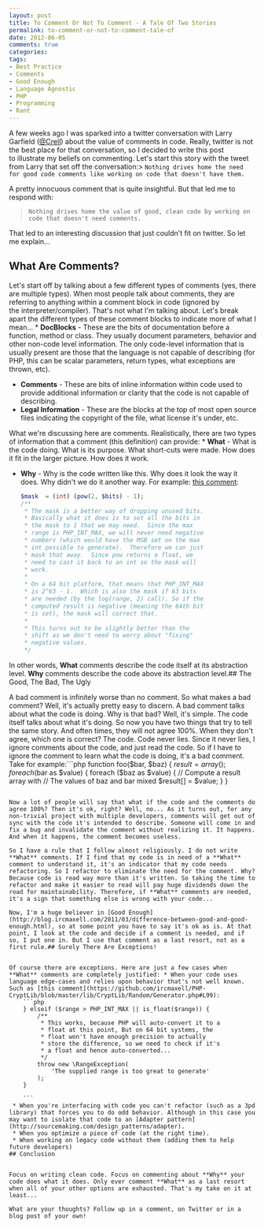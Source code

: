 ```yaml
---
layout: post
title: To Comment Or Not To Comment - A Tale Of Two Stories
permalink: to-comment-or-not-to-comment-tale-of
date: 2012-06-05
comments: true
categories:
tags:
- Best Practice
- Comments
- Good Enough
- Language Agnostic
- PHP
- Programming
- Rant
---
```


A few weeks ago I was sparked into a twitter conversation with Larry Garfield ([@Crell](https://twitter.com/#!/Crell)) about the value of comments in code. Really, twitter is not the best place for that conversation, so I decided to write this post to illustrate my beliefs on commenting. Let's start this story with the tweet from Larry that set off the conversation:> `Nothing drives home the need for good code comments like working on code that doesn't have them.`


A pretty innocuous comment that is quite insightful. But that led me to respond with:
> `Nothing drives home the value of good, clean code by working on code that doesn't need comments.`


That led to an interesting discussion that just couldn't fit on twitter. So let me explain...

<!--more-->
## What Are Comments?



Let's start off by talking about a few different types of comments (yes, there are multiple types). When most people talk about comments, they are referring to anything within a comment block in code (ignored by the interpreter/compiler). That's not what I'm talking about. Let's break apart the different types of these comment blocks to indicate more of what I mean... * **DocBlocks** - These are the bits of documentation before a function, method or class. They usually document parameters, behavior and other non-code level information. The only code-level information that is usually present are those that the language is not capable of describing (for PHP, this can be scalar parameters, return types, what exceptions are thrown, etc).
 * **Comments** - These are bits of inline information within code used to provide additional information or clarity that the code is not capable of describing.
 * **Legal Information** - These are the blocks at the top of most open source files indicating the copyright of the file, what license it's under, etc.

What we're discussing here are comments. Realistically, there are two types of information that a comment (this definition) can provide: * **What** - What is the code doing. What is its purpose. What short-cuts were made. How does it fit in the larger picture. How does it work.
 * **Why** - Why is the code written like this. Why does it look the way it does. Why didn't we do it another way. For example: [this comment](https://github.com/ircmaxell/PHP-CryptLib/blob/master/lib/CryptLib/Random/Generator.php#L113):
    ```php
    $mask  = (int) (pow(2, $bits) - 1);
    /**
     * The mask is a better way of dropping unused bits.
     * Basically what it does is to set all the bits in
     * the mask to 1 that we may need.  Since the max
     * range is PHP_INT_MAX, we will never need negative
     * numbers (which would have the MSB set on the max 
     * int possible to generate).  Therefore we can just
     * mask that away.  Since pow returns a float, we
     * need to cast it back to an int so the mask will
     * work.
     *
     * On a 64 bit platform, that means that PHP_INT_MAX
     * is 2^63 - 1.  Which is also the mask if 63 bits 
     * are needed (by the log(range, 2) call). So if the
     * computed result is negative (meaning the 64th bit
     * is set), the mask will correct that.
     *
     * This turns out to be slightly better than the
     * shift as we don't need to worry about "fixing"
     * negative values.
     */
    
    ```

In other words, **What** comments describe the code itself at its abstraction level. **Why** comments describe the code above its abstraction level.## The Good, The Bad, The Ugly


A bad comment is infinitely worse than no comment. So what makes a bad comment? Well, it's actually pretty easy to discern. A bad comment talks about what the code is doing. Why is that bad? Well, it's simple. The code itself talks about what it's doing. So now you have two things that try to tell the same story. And often times, they will not agree 100%. When they don't agree, which one is correct? The code. Code never lies. Since it never lies, I ignore comments about the code, and just read the code. So if I have to ignore the comment to learn what the code is doing, it's a bad comment. Take for example:```php
function foo($bar, $baz) {
    $result = array();
    foreach ($bar as $value) {
        foreach ($baz as $value) {
            // Compute a result array with
            // The values of baz and bar mixed
            $result[] = $value;
        }
    }

```

Now a lot of people will say that what if the code and the comments do agree 100%? Then it's ok, right? Well, no... As it turns out, for any non-trivial project with multiple developers, comments will get out of sync with the code it's intended to describe. Someone will come in and fix a bug and invalidate the comment without realizing it. It happens. And when it happens, the comment becomes useless.

So I have a rule that I follow almost religiously. I do not write **What** comments. If I find that my code is in need of a **What** comment to understand it, it's an indicator that my code needs refactoring. So I refactor to eliminate the need for the comment. Why? Because code is read way more than it's written. So taking the time to refactor and make it easier to read will pay huge dividends down the road for maintainability. Therefore, if **What** comments are needed, it's a sign that something else is wrong with your code...

Now, I'm a huge believer in [Good Enough](http://blog.ircmaxell.com/2011/03/difference-between-good-and-good-enough.html), so at some point you have to say it's ok as is. At that point, I look at the code and decide if a comment is needed, and if so, I put one in. But I use that comment as a last resort, not as a first rule.## Surely There Are Exceptions!


Of course there are exceptions. Here are just a few cases when **What** comments are completely justified: * When your code uses language edge-cases and relies upon behavior that's not well known. Such as [this comment](https://github.com/ircmaxell/PHP-CryptLib/blob/master/lib/CryptLib/Random/Generator.php#L99):
    ```php
    } elseif ($range > PHP_INT_MAX || is_float($range)) {
        /**
         * This works, because PHP will auto-convert it to a 
         * float at this point, But on 64 bit systems, the
         * float won't have enough precision to actually
         * store the difference, so we need to check if it's
         * a float and hence auto-converted...
         */
        throw new \RangeException(
            'The supplied range is too great to generate'
        );
    }
    
    ```
 * When you're interfacing with code you can't refactor (such as a 3pd library) that forces you to do odd behavior. Although in this case you may want to isolate that code to an [Adapter pattern](http://sourcemaking.com/design_patterns/adapter).
 * When you optimize a piece of code (at the right time).
 * When working on legacy code without them (adding them to help future developers)
## Conclusion


Focus on writing clean code. Focus on commenting about **Why** your code does what it does. Only ever comment **What** as a last resort when all of your other options are exhausted. That's my take on it at least...

What are your thoughts? Follow up in a comment, on Twitter or in a blog post of your own!
